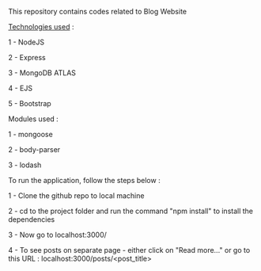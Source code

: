 This repository contains codes related to Blog Website

<u>Technologies used</u> :

  1 - NodeJS

  2 - Express

  3 - MongoDB ATLAS

  4 - EJS

  5 - Bootstrap



Modules used :

  1 - mongoose

  2 - body-parser

  3 - lodash



To run the application, follow the steps below :

  1 - Clone the github repo to local machine

  2 - cd to the project folder and run the command "npm install" to install the dependencies

  3 - Now go to localhost:3000/

  4 - To see posts on separate page - either click on "Read more..." or go to this URL : localhost:3000/posts/<post_title>
